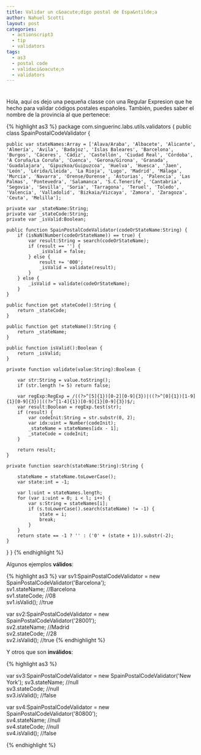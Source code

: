 ```yaml
---
title: Validar un c&oacute;digo postal de Espa&ntilde;a
author: Nahuel Scotti
layout: post
categories:
  - actionscript3
  - tip
  - validators
tags:
  - as3
  - postal code
  - validaci&oacute;n
  - validators
---
```

# 

Hola, aqu&iacute; os dejo una peque&ntilde;a classe con una Regular Expresion que he hecho para validar c&oacute;digos postales espa&ntilde;oles. Tambi&eacute;n, puedes saber el nombre de la provincia al que pertenece:

{% highlight as3 %}
package com.singuerinc.labs.utils.validators {
public class SpainPostalCodeValidator {

    public var stateNames:Array = ['Alava/Araba', 'Albacete', 'Alicante', 'Almería', 'Avila', 'Badajoz', 'Islas Baleares', 'Barcelona', 'Burgos', 'Cáceres', 'Cádiz', 'Castellón', 'Ciudad Real', 'Córdoba', 'A Coruña/La Coruña', 'Cuenca', 'Gerona/Girona', 'Granada', 'Guadalajara', 'Gipuzkoa/Guipuzcoa', 'Huelva', 'Huesca', 'Jaen', 'León', 'Lérida/Lleida', 'La Rioja', 'Lugo', 'Madrid', 'Málaga', 'Murcia', 'Navarra', 'Orense/Ourense', 'Asturias', 'Palencia', 'Las Palmas', 'Pontevedra', 'Salamanca', 'S.C.Tenerife', 'Cantabria', 'Segovia', 'Sevilla', 'Soria', 'Tarragona', 'Teruel', 'Toledo', 'Valencia', 'Valladolid', 'Bizkaia/Vizcaya', 'Zamora', 'Zaragoza', 'Ceuta', 'Melilla'];

    private var _stateName:String;
    private var _stateCode:String;
    private var _isValid:Boolean;

    public function SpainPostalCodeValidator(codeOrStateName:String) {
        if (isNaN(Number(codeOrStateName)) == true) {
            var result:String = search(codeOrStateName);
            if (result == '') {
                _isValid = false;
            } else {
                result += '000';
                _isValid = validate(result);
            }
        } else {
            _isValid = validate(codeOrStateName);
        }
    }

    public function get stateCode():String {
        return _stateCode;
    }

    public function get stateName():String {
        return _stateName;
    }

    public function isValid():Boolean {
        return _isValid;
    }

    private function validate(value:String):Boolean {

        var str:String = value.toString();
        if (str.length != 5) return false;

        var regExp:RegExp = /((?>^[5]{1})[0-2][0-9]{3})|((?>^[0]{1})[1-9]{1}[0-9]{3})|((?>^[1-4]{1})[0-9]{1}[0-9]{3})$/;
        var result:Boolean = regExp.test(str);
        if (result) {
            var codeInit:String = str.substr(0, 2);
            var idx:uint = Number(codeInit);
            _stateName = stateNames[idx - 1];
            _stateCode = codeInit;
        }

        return result;
    }

    private function search(stateName:String):String {

        stateName = stateName.toLowerCase();
        var state:int = -1;

        var l:uint = stateNames.length;
        for (var i:uint = 0; i < l; i++) {
            var s:String = stateNames[i];
            if (s.toLowerCase().search(stateName) != -1) {
                state = i;
                break;
            }
        }
        return state == -1 ? '' : ('0' + (state + 1)).substr(-2);
    }
}
}
{% endhighlight %}

Algunos ejemplos **v&aacute;lidos**:

{% highlight as3 %}
var sv1:SpainPostalCodeValidator = new SpainPostalCodeValidator('Barcelona');  
sv1.stateName; //Barcelona  
sv1.stateCode; //08  
sv1.isValid(); //true  
  
var sv2:SpainPostalCodeValidator = new SpainPostalCodeValidator('28001');  
sv2.stateName; //Madrid  
sv2.stateCode; //28  
sv2.isValid(); //true
{% endhighlight %}

Y otros que son **inv&aacute;lidos**:

{% highlight as3 %}

var sv3:SpainPostalCodeValidator = new SpainPostalCodeValidator('New York');
sv3.stateName; //null  
sv3.stateCode; //null  
sv3.isValid(); //false  
  
var sv4:SpainPostalCodeValidator = new SpainPostalCodeValidator('80800');  
sv4.stateName; //null  
sv4.stateCode; //null  
sv4.isValid(); //false

{% endhighlight %}
